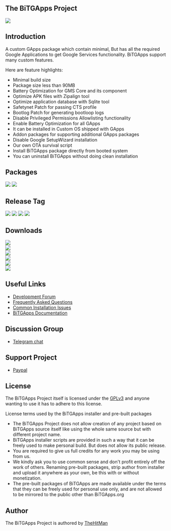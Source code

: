 ## The BiTGApps Project

![](banner.png)

## Introduction

A custom GApps package which contain minimal, But has all the required Google Applications to get Google Services functionality. BiTGApps support many custom features.

Here are feature highlights:

* Minimal build size
* Package size less than 90MB
* Battery Optimization for GMS Core and its component
* Optimize APK files with Zipalign tool
* Optimize application database with Sqlite tool
* Safetynet Patch for passing CTS profile
* Bootlog Patch for generating bootloop logs
* Disable Privileged Permissions Allowlisting functionality
* Enable Battery Optimization for all GApps
* It can be installed in Custom OS shipped with GApps
* Addon packages for supporting additional GApps packages
* Disable Google SetupWizard installation
* Our own OTA survival script
* Install BiTGApps package directly from booted system
* You can uninstall BiTGApps without doing clean installation

## Packages

[![](https://img.shields.io/badge/List-%20GApps-teal.svg?style=flat-square)](https://github.com/BiTGApps/BiTGApps/wiki/BiTGApps-Packages)
[![](https://img.shields.io/badge/List-%20Addon-teal.svg?style=flat-square)](https://github.com/BiTGApps/BiTGApps/wiki/BiTGApps-Additional-Packages)

## Release Tag

![](https://img.shields.io/badge/BiTGApps-%20R26-blue.svg?style=flat-square)
![](https://img.shields.io/badge/Addon-%20R14-blue.svg?style=flat-square)
![](https://img.shields.io/badge/Patch-%20R5-blue.svg?style=flat-square)
![](https://img.shields.io/badge/APK-%20v1.3-blue.svg?style=flat-square)

## Downloads

[![](https://img.shields.io/badge/BiTGApps-%20ARM-green.svg?style=flat-square)](https://bitgapps.ga/arm)
<br>
[![](https://img.shields.io/badge/BiTGApps-%20ARM64-green.svg?style=flat-square)](https://bitgapps.ga/arm64)
<br>
[![](https://img.shields.io/badge/BiTGApps-%20Addon-green.svg?style=flat-square)](https://bitgapps.ga/addon)
<br>
[![](https://img.shields.io/badge/BiTGApps-%20Patch-green.svg?style=flat-square)](https://bitgapps.ga/patch)
<br>
[![](https://img.shields.io/badge/BiTGApps-%20Config-red.svg?style=flat-square)](https://bitgapps.ga/config)
<br>
[![](https://img.shields.io/badge/BiTGApps-%20APK-red.svg?style=flat-square)](https://bitgapps.ga/APK)

## Useful Links

* [Development Forum](https://forum.xda-developers.com/t/custom-gapps-bitgapps-for-android.4012165)
* [Frequently Asked Questions](https://github.com/BiTGApps/BiTGApps/wiki/Frequently-Asked-Questions-(FAQ))
* [Common Installation Issues](https://github.com/BiTGApps/BiTGApps/wiki/Common-Installation-Issues)
* [BiTGApps Documentation](docs/README.md)

## Discussion Group

* [Telegram chat](https://t.me/bitgapps_group_official)

## Support Project

* [Paypal](https://www.paypal.me/kartikverma443)

## License

The BiTGApps Project itself is licensed under the [GPLv3](https://github.com/BiTGApps/BiTGApps/blob/master/LICENSE) and anyone wanting to use it has to adhere to this license.

License terms used by the BiTGApps installer and pre-built packages

   * The BiTGApps Project does not allow creation of any project based on BiTGApps source itself like using the whole same source but with different project name.
   * BiTGApps installer scripts are provided in such a way that it can be freely used to make personal build. But does not allow its public release.
   * You are required to give us full credits for any work you may be using from us.
   * We kindly ask you to use common sense and don't profit entirely off the work of others. Renaming pre-built packages, strip author from installer and upload it anywhere as your own, be this with or without monetization.
   * The pre-built packages of BiTGApps are made available under the terms that they can be freely used for personal use only, and are not allowed to be mirrored to the public other than BiTGApps.org

## Author

The BiTGApps Project is authored by [TheHitMan](https://TheHitMan7.github.io)
